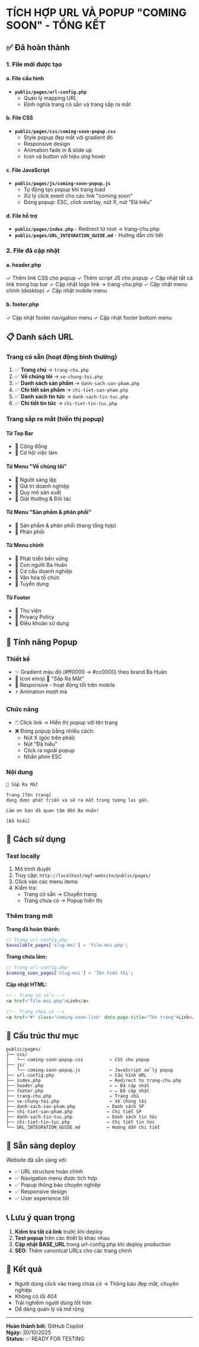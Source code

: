 # TÍCH HỢP URL VÀ POPUP "COMING SOON" - TỔNG KẾT

## ✅ Đã hoàn thành

### 1. File mới được tạo

#### a. File cấu hình
- **`public/pages/url-config.php`** 
  - Quản lý mapping URL
  - Định nghĩa trang có sẵn và trang sắp ra mắt

#### b. File CSS
- **`public/pages/css/coming-soon-popup.css`**
  - Style popup đẹp mắt với gradient đỏ
  - Responsive design
  - Animation fade in & slide up
  - Icon và button với hiệu ứng hover

#### c. File JavaScript  
- **`public/pages/js/coming-soon-popup.js`**
  - Tự động tạo popup khi trang load
  - Xử lý click event cho các link "coming soon"
  - Đóng popup: ESC, click overlay, nút X, nút "Đã hiểu"

#### d. File hỗ trợ
- **`public/pages/index.php`** - Redirect từ root → trang-chu.php
- **`public/pages/URL_INTEGRATION_GUIDE.md`** - Hướng dẫn chi tiết

### 2. File đã cập nhật

#### a. header.php
✓ Thêm link CSS cho popup
✓ Thêm script JS cho popup
✓ Cập nhật tất cả link trong top bar
✓ Cập nhật logo link → trang-chu.php
✓ Cập nhật menu chính (desktop)
✓ Cập nhật mobile menu

#### b. footer.php
✓ Cập nhật footer navigation menu
✓ Cập nhật footer bottom menu

## 📋 Danh sách URL

### Trang có sẵn (hoạt động bình thường)
1. ✅ **Trang chủ** → `trang-chu.php`
2. ✅ **Về chúng tôi** → `ve-chung-toi.php`
3. ✅ **Danh sách sản phẩm** → `danh-sach-san-pham.php`
4. ✅ **Chi tiết sản phẩm** → `chi-tiet-san-pham.php`
5. ✅ **Danh sách tin tức** → `danh-sach-tin-tuc.php`
6. ✅ **Chi tiết tin tức** → `chi-tiet-tin-tuc.php`

### Trang sắp ra mắt (hiển thị popup)

#### Từ Top Bar
- 🚀 Cộng đồng
- 🚀 Cơ hội việc làm

#### Từ Menu "Về chúng tôi"
- 🚀 Người sáng lập
- 🚀 Giá trị doanh nghiệp
- 🚀 Quy mô sản xuất
- 🚀 Giải thưởng & Đối tác

#### Từ Menu "Sản phẩm & phân phối"
- 🚀 Sản phẩm & phân phối (trang tổng hợp)
- 🚀 Phân phối

#### Từ Menu chính
- 🚀 Phát triển bền vững
- 🚀 Con người Ba Huân
- 🚀 Cơ cấu doanh nghiệp
- 🚀 Văn hóa tổ chức
- 🚀 Tuyển dụng

#### Từ Footer
- 🚀 Thư viện
- 🚀 Privacy Policy
- 🚀 Điều khoản sử dụng

## 🎨 Tính năng Popup

### Thiết kế
- ✨ Gradient màu đỏ (#ff0000 → #cc0000) theo brand Ba Huân
- 🎯 Icon emoji 🚀 "Sắp Ra Mắt"
- 📱 Responsive - hoạt động tốt trên mobile
- ⚡ Animation mượt mà

### Chức năng
- 🖱️ Click link → Hiển thị popup với tên trang
- ❌ Đóng popup bằng nhiều cách:
  - Nút X (góc trên phải)
  - Nút "Đã hiểu"
  - Click ra ngoài popup
  - Nhấn phím ESC

### Nội dung
```
🚀 Sắp Ra Mắt

Trang [Tên trang]
đang được phát triển và sẽ ra mắt trong tương lai gần.

Cảm ơn bạn đã quan tâm đến Ba Huân!

[Đã hiểu]
```

## 🔧 Cách sử dụng

### Test locally
1. Mở trình duyệt
2. Truy cập: `http://localhost/mgf-website/public/pages/`
3. Click vào các menu items
4. Kiểm tra:
   - Trang có sẵn → Chuyển trang
   - Trang chưa có → Popup hiển thị

### Thêm trang mới

**Trang đã hoàn thành:**
```php
// Trong url-config.php
$available_pages['slug-moi'] = 'file-moi.php';
```

**Trang chưa làm:**
```php
// Trong url-config.php  
$coming_soon_pages['slug-moi'] = 'Tên hiển thị';
```

**Cập nhật HTML:**
```html
<!-- Trang có sẵn -->
<a href="file-moi.php">Link</a>

<!-- Trang chưa có -->
<a href="#" class="coming-soon-link" data-page-title="Tên trang">Link</a>
```

## 📝 Cấu trúc thư mục

```
public/pages/
├── css/
│   └── coming-soon-popup.css          ← CSS cho popup
├── js/
│   └── coming-soon-popup.js           ← JavaScript xử lý popup
├── url-config.php                     ← Cấu hình URL
├── index.php                          ← Redirect to trang-chu.php
├── header.php                         ← ✏️ Đã cập nhật
├── footer.php                         ← ✏️ Đã cập nhật
├── trang-chu.php                      ← Trang chủ
├── ve-chung-toi.php                   ← Về chúng tôi
├── danh-sach-san-pham.php            ← Danh sách SP
├── chi-tiet-san-pham.php             ← Chi tiết SP
├── danh-sach-tin-tuc.php             ← Danh sách tin tức
├── chi-tiet-tin-tuc.php              ← Chi tiết tin tức
└── URL_INTEGRATION_GUIDE.md          ← Hướng dẫn chi tiết
```

## 🚀 Sẵn sàng deploy

Website đã sẵn sàng với:
- ✅ URL structure hoàn chỉnh
- ✅ Navigation menu được tích hợp
- ✅ Popup thông báo chuyên nghiệp
- ✅ Responsive design
- ✅ User experience tốt

## 📞 Lưu ý quan trọng

1. **Kiểm tra tất cả link** trước khi deploy
2. **Test popup** trên các thiết bị khác nhau
3. **Cập nhật BASE_URL** trong url-config.php khi deploy production
4. **SEO**: Thêm canonical URLs cho các trang chính

## 🎉 Kết quả

- Người dùng click vào trang chưa có → Thông báo đẹp mắt, chuyên nghiệp
- Không có lỗi 404
- Trải nghiệm người dùng tốt hơn
- Dễ dàng quản lý và mở rộng

---

**Hoàn thành bởi:** GitHub Copilot  
**Ngày:** 30/10/2025  
**Status:** ✅ READY FOR TESTING
